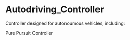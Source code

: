 # Autodriving_Controller
Controller designed for autonoumous vehicles, including:

Pure Pursuit Controller

